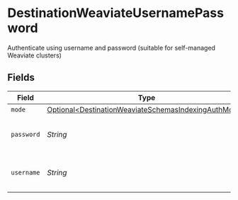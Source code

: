 # DestinationWeaviateUsernamePassword

Authenticate using username and password (suitable for self-managed Weaviate clusters)


## Fields

| Field                                                                                                                      | Type                                                                                                                       | Required                                                                                                                   | Description                                                                                                                |
| -------------------------------------------------------------------------------------------------------------------------- | -------------------------------------------------------------------------------------------------------------------------- | -------------------------------------------------------------------------------------------------------------------------- | -------------------------------------------------------------------------------------------------------------------------- |
| `mode`                                                                                                                     | [Optional\<DestinationWeaviateSchemasIndexingAuthMode>](../../models/shared/DestinationWeaviateSchemasIndexingAuthMode.md) | :heavy_minus_sign:                                                                                                         | N/A                                                                                                                        |
| `password`                                                                                                                 | *String*                                                                                                                   | :heavy_check_mark:                                                                                                         | Password for the Weaviate cluster                                                                                          |
| `username`                                                                                                                 | *String*                                                                                                                   | :heavy_check_mark:                                                                                                         | Username for the Weaviate cluster                                                                                          |